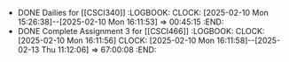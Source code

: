 - DONE Dailies for [[CSCI340]]
  :LOGBOOK:
  CLOCK: [2025-02-10 Mon 15:26:38]--[2025-02-10 Mon 16:11:53] =>  00:45:15
  :END:
- DONE Complete Assignment 3 for [[CSCI466]]
  :LOGBOOK:
  CLOCK: [2025-02-10 Mon 16:11:56]
  CLOCK: [2025-02-10 Mon 16:11:58]--[2025-02-13 Thu 11:12:06] =>  67:00:08
  :END: